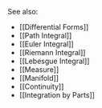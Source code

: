 See also:
- [[Differential Forms]]
- [[Path Integral]]
- [[Euler Integral]]
- [[Riemann Integral]]
- [[Lebesgue Integral]]
- [[Measure]]
- [[Manifold]]
- [[Continuity]]
- [[Integration by Parts]]